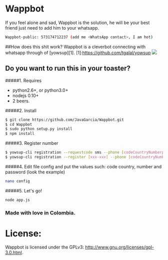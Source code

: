 # Wappbot
If you feel alone and sad, Wappbot is the solution, he will be your best friend just need to add him to your whatsapp.
 ```sh
Wappbot-public: 573174712237 (add me <WhatsApp contact>, I am hot)
```
##How does this shit work?
Wappbot is a cleverbot connecting with whatsapp through of [yowsup][1].
[1]:https://github.com/tgalal/yowsup
<img src="http://2.bp.blogspot.com/-dxX69Nuak4A/VQed01vEELI/AAAAAAAAAO8/jCVJKubSIJ4/s1600/Screen%2BShot%2B2015-03-16%2Bat%2B10.22.05%2BPM.png" />

## Do you want to run this in your toaster?
#####1. Requires
 - python2.6+, or python3.0+
 - nodejs 0.10+
 -  2 beers.
 
 

#####2. Install
```sh
$ git clone https://github.com/JavaGarcia/Wappbot.git
$ cd Wappbot
$ sudo python setup.py install
$ npm install
```
#####3. Register number
```sh
$ yowsup-cli registration --requestcode sms --phone [codeCountryNumberphone] --cc [codeCountry] --mcc [mobileCountryCode] --mnc [networkCountryCode]
$ yowsup-cli registration --register [xxx-xxx] --phone [codeCountryNumberphone] --cc [codeCountry]
```
#####4. Edit file config and put the values such: code country, number and password (look the example)
```sh
nano config
```
#####5. Let's go!
```sh
node app.js
```



### Made with love in Colombia.
# License:

Wappbot is licensed under the GPLv3: http://www.gnu.org/licenses/gpl-3.0.html. 

